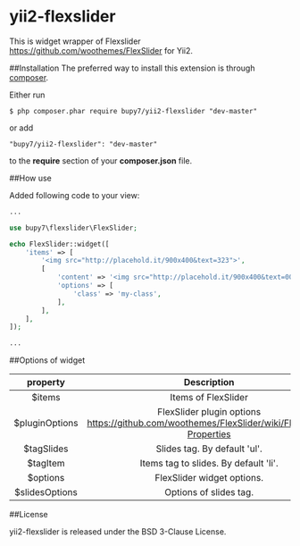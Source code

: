 yii2-flexslider
================================================================================

This is widget wrapper of Flexslider https://github.com/woothemes/FlexSlider for Yii2. 

##Installation
The preferred way to install this extension is through [composer](http://getcomposer.org/download/).

Either run
```
$ php composer.phar require bupy7/yii2-flexslider "dev-master"
```

or add
```
"bupy7/yii2-flexslider": "dev-master"
```

to the **require** section of your **composer.json** file.

##How use

Added following code to your view:

```php
...

use bupy7\flexslider\FlexSlider;

echo FlexSlider::widget([
    'items' => [
        '<img src="http://placehold.it/900x400&text=323">',
        [
            'content' => '<img src="http://placehold.it/900x400&text=001">',
            'options' => [
                'class' => 'my-class',
            ],
        ],
    ],
]); 

...
```

##Options of widget

|  **property**  |                                        **Description**                                       |
|:--------------:|:--------------------------------------------------------------------------------------------:|
|     $items     | Items of FlexSlider                                                                          |
| $pluginOptions | FlexSlider plugin options https://github.com/woothemes/FlexSlider/wiki/FlexSlider-Properties |
|   $tagSlides   | Slides tag. By default 'ul'.                                                                 |
|    $tagItem    | Items tag to slides. By default 'li'.                                                        |
|    $options    | FlexSlider widget options.                                                                   |
| $slidesOptions | Options of slides tag.                                                                        |

##License

yii2-flexslider is released under the BSD 3-Clause License.
